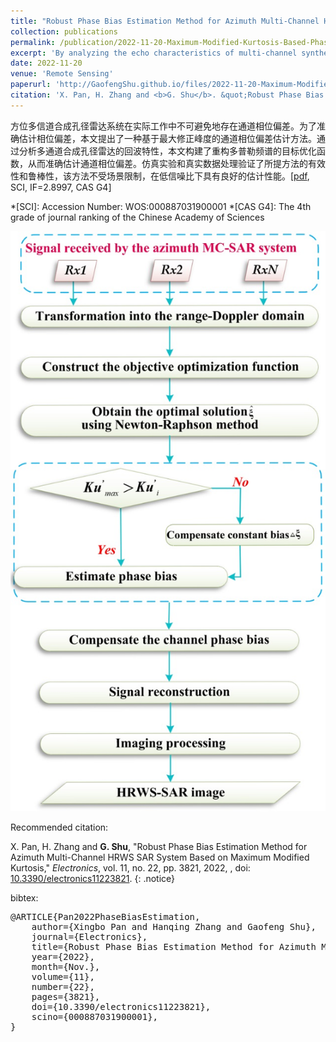 ```yaml
---
title: "Robust Phase Bias Estimation Method for Azimuth Multi-Channel HRWS SAR System Based on Maximum Modified Kurtosis"
collection: publications
permalink: /publication/2022-11-20-Maximum-Modified-Kurtosis-Based-Phase-Bias-Estimation
excerpt: 'By analyzing the echo characteristics of multi-channel synthetic aperture radar, the objective optimization function of reconstructing Doppler spectrum is constructed to estimate the channel phase deviation accurately.'
date: 2022-11-20
venue: 'Remote Sensing'
paperurl: 'http://GaofengShu.github.io/files/2022-11-20-Maximum-Modified-Kurtosis-Based-Phase-Bias-Estimation.pdf'
citation: 'X. Pan, H. Zhang and <b>G. Shu</b>. &quot;Robust Phase Bias Estimation Method for Azimuth Multi-Channel HRWS SAR System Based on Maximum Modified Kurtosis&quot;. <i>Electronics</i>. 2022, 11, 22.'
---
```


方位多信道合成孔径雷达系统在实际工作中不可避免地存在通道相位偏差。为了准确估计相位偏差，本文提出了一种基于最大修正峰度的通道相位偏差估计方法。通过分析多通道合成孔径雷达的回波特性，本文构建了重构多普勒频谱的目标优化函数，从而准确估计通道相位偏差。仿真实验和真实数据处理验证了所提方法的有效性和鲁棒性，该方法不受场景限制，在低信噪比下具有良好的估计性能。\[[pdf](http://GaofengShu.github.io/files/2022-11-20-Maximum-Modified-Kurtosis-Based-Phase-Bias-Estimation.pdf), SCI, IF=2.8997, CAS G4\]

*[SCI]: Accession Number: WOS:000887031900001
*[CAS G4]: The 4th grade of journal ranking of the Chinese Academy of Sciences

<img src='/images/pubsImages/MaximumModifiedKurtosis.jpg'>

Recommended citation:

X. Pan, H. Zhang and **G. Shu**, "Robust Phase Bias Estimation Method for Azimuth Multi-Channel HRWS SAR System Based on Maximum Modified Kurtosis," *Electronics*, vol. 11, no. 22, pp. 3821, 2022, , doi: [10.3390/electronics11223821](10.3390/electronics11223821).
{: .notice}

bibtex: 

<pre>
@ARTICLE{Pan2022PhaseBiasEstimation,
	author={Xingbo Pan and Hanqing Zhang and Gaofeng Shu},
	journal={Electronics},
	title={Robust Phase Bias Estimation Method for Azimuth Multi-Channel HRWS SAR System Based on Maximum Modified Kurtosis},
	year={2022},
	month={Nov.},
	volume={11},
	number={22},
	pages={3821},
	doi={10.3390/electronics11223821},
	scino={000887031900001},
}
</pre>
